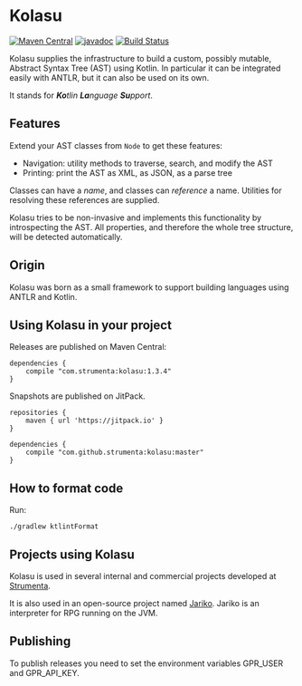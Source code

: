 # Kolasu

[![Maven Central](https://maven-badges.herokuapp.com/maven-central/com.strumenta.kolasu/kolasu-core/badge.svg)](https://maven-badges.herokuapp.com/maven-central/com.strumenta.kolasu/kolasu-core)
[![javadoc](https://javadoc.io/badge2/com.strumenta.kolasu/kolasu-core/javadoc.svg)](https://javadoc.io/doc/com.strumenta.kolasu/kolasu-core)
[![Build Status](https://github.com/Strumenta/kolasu/workflows/BuildAndTest/badge.svg)](https://github.com/Strumenta/kolasu/actions)

Kolasu supplies the infrastructure to build a custom, possibly mutable, Abstract Syntax Tree (AST) using Kotlin.
In particular it can be integrated easily with ANTLR, but it can also be used on its own.

It stands for _**Ko**tlin_ _**La**nguage_ _**Su**pport_.

## Features

Extend your AST classes from `Node` to get these features:
* Navigation: utility methods to traverse, search, and modify the AST
* Printing: print the AST as XML, as JSON, as a parse tree 

Classes can have a *name*, and classes can *reference* a name.
Utilities for resolving these references are supplied.

Kolasu tries to be non-invasive and implements this functionality by introspecting the AST.
All properties, and therefore the whole tree structure, will be detected automatically. 

## Origin

Kolasu was born as a small framework to support building languages using ANTLR and Kotlin. 

## Using Kolasu in your project

Releases are published on Maven Central: 

```
dependencies {
    compile "com.strumenta:kolasu:1.3.4"
}
```

Snapshots are published on JitPack.

```
repositories {
    maven { url 'https://jitpack.io' }
}

dependencies {
    compile "com.github.strumenta:kolasu:master"
}
```

## How to format code

Run:

```
./gradlew ktlintFormat
```

## Projects using Kolasu

Kolasu is used in several internal and commercial projects developed at [Strumenta](https://strumenta.com).

It is also used in an open-source project named [Jariko](https://github.com/smeup/jariko). 
Jariko is an interpreter for RPG running on the JVM.

## Publishing

To publish releases you need to set the environment variables GPR_USER and GPR_API_KEY.
